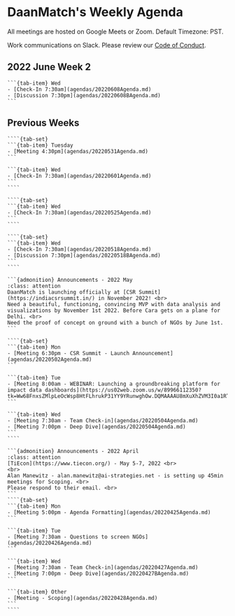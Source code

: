 # DaanMatch's Weekly Agenda

All meetings are hosted on Google Meets or Zoom. Default Timezone: PST.

Work communications on Slack. Please review our [Code of Conduct](CODE_OF_CONDUCT.md).

## 2022 June Week 2

````{tab-set}
```{tab-item} Wed
- [Check-In 7:30am](agendas/20220608Agenda.md)
- [Discussion 7:30pm](agendas/20220608BAgenda.md)
```
````

## Previous Weeks

`````{dropdown} 2022 June Week 1
````{tab-set}
```{tab-item} Tuesday
- [Meeting 4:30pm](agendas/20220531Agenda.md)
```

```{tab-item} Wed
- [Check-In 7:30am](agendas/20220601Agenda.md)
```
````
`````

`````{dropdown} 2022 May Week 4
````{tab-set}
```{tab-item} Wed
- [Check-In 7:30am](agendas/20220525Agenda.md)
```
````
`````

`````{dropdown} 2022 May Week 3
````{tab-set}
```{tab-item} Wed
- [Check-In 7:30am](agendas/20220518Agenda.md)
- [Discussion 7:30pm](agendas/20220518BAgenda.md)
```
````
`````

`````{dropdown} 2022 May Week 1
```{admonition} Announcements - 2022 May
:class: attention
DaanMatch is launching officially at [CSR Summit](https://indiacsrsummit.in/) in November 2022! <br>
Need a beautiful, functioning, convincing MVP with data analysis and visualizations by November 1st 2022. Before Cara gets on a plane for Delhi. <br>
Need the proof of concept on ground with a bunch of NGOs by June 1st.
```

````{tab-set}
```{tab-item} Mon
- [Meeting 6:30pm - CSR Summit - Launch Announcement](agendas/20220502Agenda.md)
```

```{tab-item} Tue
- [Meeting 8:00am - WEBINAR: Launching a groundbreaking platform for impact data dashboards](https://us02web.zoom.us/w/89966112350?tk=Ww68FnxsZMlpLeOcWsp8HtFLhrukP31YY9YRunwghOw.DQMAAAAU8mXuXhZVM3I0a1RTeFFJQ184LVROMDJnV09BAAAAAAAAAAAAAAAAAAAAAAAAAAAAAA&uuid=WN_zJoE0a_1TqqcLZ0Ag4VggA)
```

```{tab-item} Wed
- [Meeting 7:30am - Team Check-in](agendas/20220504Agenda.md)
- [Meeting 7:00pm - Deep Dive](agendas/20220504Agenda.md)
```
````
`````

`````{dropdown} 2022 April Week 4
```{admonition} Announcements - 2022 April
:class: attention
[TiEcon](https://www.tiecon.org/) - May 5-7, 2022 <br>
<br>
Alan Manewitz - alan.manewitz@ai-strategies.net - is setting up 45min meetings for Scoping. <br>
Please respond to their email. <br>
```
````{tab-set}
```{tab-item} Mon
- [Meeting 5:00pm - Agenda Formatting](agendas/20220425Agenda.md)
```

```{tab-item} Tue
- [Meeting 7:30am - Questions to screen NGOs](agendas/20220426Agenda.md)
```

```{tab-item} Wed
- [Meeting 7:30am - Team Check-in](agendas/20220427Agenda.md)
- [Meeting 7:00pm - Deep Dive](agendas/20220427BAgenda.md)
```

```{tab-item} Other
- [Meeting - Scoping](agendas/20220428Agenda.md)
```
````
`````
